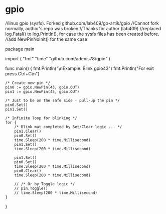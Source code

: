 # gpio
//linux gpio (sysfs). Forked github.com/lab409/go-artik/gpio
//Cannot fork normally, author's repo was broken
//Thanks for author (lab409)
//replaced log.Fatal() to log.Println(), for case the sysfs files has been created before. 
//add NewPinNoInit() for the same case

package main

import (
	"fmt"
	"time"
	"github.com/adenis78/gpio"
)

func main() {
	fmt.Println("\nExample. Blink gpio43")
	fmt.Println("For exit press Ctrl+C\n")

	/* Create new pin */
	pin0 := gpio.NewPin(43, gpio.OUT)
	pin1 := gpio.NewPin(45, gpio.OUT)

	/* Just to be on the safe side - pull-up the pin */
	pin0.Set()
	pin1.Set()

	/* Infinite loop for blinking */
	for {
		/* Blink mat completed by Set/Clear logic ... */
		pin1.Clear()
		pin0.Set()
		time.Sleep(200 * time.Millisecond)
		pin1.Set()
		time.Sleep(200 * time.Millisecond)

		pin1.Set()
		pin0.Set()
		time.Sleep(200 * time.Millisecond)
		pin0.Clear()
		time.Sleep(200 * time.Millisecond)

		// /* Or by Toggle logic */
		// pin.Toggle()
		// time.Sleep(200 * time.Millisecond)
	}
}

